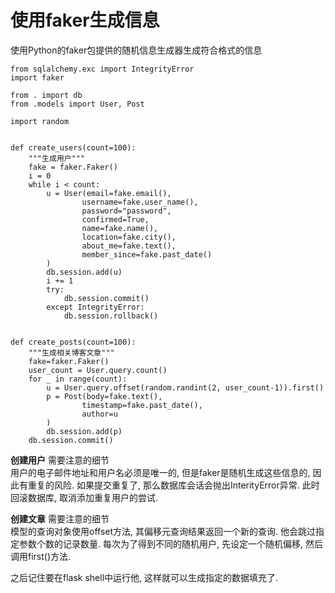 # 使用faker生成信息

使用Python的faker包提供的随机信息生成器生成符合格式的信息

    from sqlalchemy.exc import IntegrityError
    import faker

    from . import db
    from .models import User, Post

    import random


    def create_users(count=100):
        """生成用户"""
        fake = faker.Faker()
        i = 0
        while i < count:
            u = User(email=fake.email(),
                    username=fake.user_name(),
                    password="password",
                    confirmed=True,
                    name=fake.name(),
                    location=fake.city(),
                    about_me=fake.text(),
                    member_since=fake.past_date()
            )
            db.session.add(u)
            i += 1
            try:
                db.session.commit()
            except IntegrityError:
                db.session.rollback()


    def create_posts(count=100):
        """生成相关博客文章"""
        fake=faker.Faker()
        user_count = User.query.count()
        for _ in range(count):
            u = User.query.offset(random.randint(2, user_count-1)).first()
            p = Post(body=fake.text(),
                    timestamp=fake.past_date(),
                    author=u
            )
            db.session.add(p)
        db.session.commit()

__创建用户__ 需要注意的细节  
用户的电子邮件地址和用户名必须是唯一的, 但是faker是随机生成这些信息的, 因此有重复的风险. 如果提交重复了, 那么数据库会话会抛出InterityError异常. 此时回滚数据库, 取消添加重复用户的尝试.

__创建文章__ 需要注意的细节  
模型的查询对象使用offset方法, 其偏移元查询结果返回一个新的查询. 他会跳过指定参数个数的记录数量. 每次为了得到不同的随机用户, 先设定一个随机偏移, 然后调用first()方法.

之后记住要在flask shell中运行他, 这样就可以生成指定的数据填充了.

